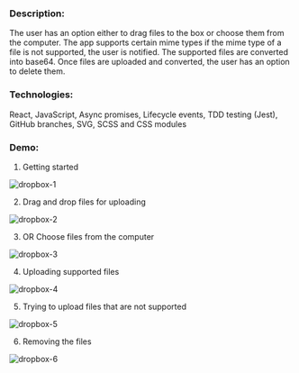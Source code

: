 ### Description:
The user has an option either to drag files to the box or choose them from the computer. The app supports certain mime types if the mime type of a file is not supported,
the user is notified. The supported files are converted into base64. Once files are uploaded and converted, the user has an option to delete them.

### Technologies:
React, JavaScript, Async promises, Lifecycle events, TDD testing (Jest), GitHub branches, SVG, SCSS and CSS modules

### Demo:

1. Getting started

![dropbox-1](https://user-images.githubusercontent.com/66952678/100901804-28ec4180-34bc-11eb-8ca6-f10875bc832e.gif)

2. Drag and drop files for uploading

![dropbox-2](https://user-images.githubusercontent.com/66952678/100902257-a021d580-34bc-11eb-91e9-655db1d1557f.gif)

3. OR Choose files from the computer

![dropbox-3](https://user-images.githubusercontent.com/66952678/100902811-29d1a300-34bd-11eb-90df-01257e63c175.gif)

4. Uploading supported files

![dropbox-4](https://user-images.githubusercontent.com/66952678/100903926-5afea300-34be-11eb-9611-1498ad82e71d.gif)

5. Trying to upload files that are not supported

![dropbox-5](https://user-images.githubusercontent.com/66952678/100905227-bc734180-34bf-11eb-87e3-3a7cac551fea.gif)

6. Removing the files

![dropbox-6](https://user-images.githubusercontent.com/66952678/100906093-b2057780-34c0-11eb-943e-8c476b4f7d4f.gif)
